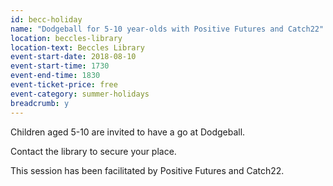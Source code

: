 ```yaml
---
id: becc-holiday
name: "Dodgeball for 5-10 year-olds with Positive Futures and Catch22"
location: beccles-library
location-text: Beccles Library
event-start-date: 2018-08-10
event-start-time: 1730
event-end-time: 1830
event-ticket-price: free
event-category: summer-holidays
breadcrumb: y
---
```


Children aged 5-10 are invited to have a go at Dodgeball.

Contact the library to secure your place.

This session has been facilitated by Positive Futures and Catch22.
